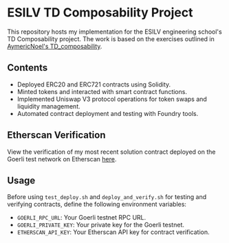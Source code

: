 # ESILV TD Composability Project

This repository hosts my implementation for the ESILV engineering school's TD Composability project. The work is based on the exercises outlined in [AymericNoel's TD_composability](https://github.com/AymericNoel/TD_composability).

## Contents

- Deployed ERC20 and ERC721 contracts using Solidity.
- Minted tokens and interacted with smart contract functions.
- Implemented Uniswap V3 protocol operations for token swaps and liquidity management.
- Automated contract deployment and testing with Foundry tools.

## Etherscan Verification

View the verification of my most recent solution contract deployed on the Goerli test network on Etherscan [here](https://goerli.etherscan.io/address/0x7613F2c18Da470486Dee09160B221E11D506b9B2#code).

## Usage

Before using `test_deploy.sh` and `deploy_and_verify.sh` for testing and verifying contracts, define the following environment variables:
- `GOERLI_RPC_URL`: Your Goerli testnet RPC URL.
- `GOERLI_PRIVATE_KEY`: Your private key for the Goerli testnet.
- `ETHERSCAN_API_KEY`: Your Etherscan API key for contract verification.
